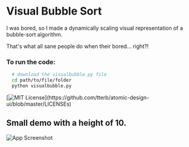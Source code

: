 
# Visual Bubble Sort

I was bored, so I made a dynamically scaling visual representation of a bubble-sort algorithm.

That's what all sane people do when their bored... right?!


### To run the code:
```bash
  # download the visualbubble.py file
  cd path/to/file/folder
  python visualbubble.py
```

[![MIT License](https://img.shields.io/apm/l/atomic-design-ui.svg?)](https://github.com/tterb/atomic-design-ui/blob/master/LICENSEs)

## Small demo with a height of 10. 

![App Screenshot](https://i.imgur.com/Q308FQl.gif)
